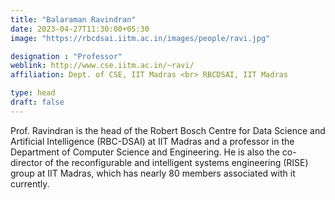 ```yaml
---
title: "Balaraman Ravindran"
date: 2023-04-27T11:30:00+05:30
image: "https://rbcdsai.iitm.ac.in/images/people/ravi.jpg"

designation : "Professor"
weblink: http://www.cse.iitm.ac.in/~ravi/
affiliation: Dept. of CSE, IIT Madras <br> RBCDSAI, IIT Madras

type: head
draft: false
---
```


Prof. Ravindran is the head of the Robert Bosch Centre for Data Science and Artificial Intelligence (RBC-DSAI) at IIT Madras and a professor in the Department of Computer Science and Engineering. He is also the co-director of the reconfigurable and intelligent systems engineering (RISE) group at IIT Madras, which has nearly 80 members associated with it currently.